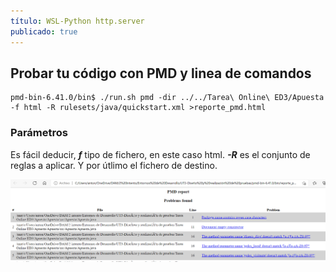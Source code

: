 ```yaml
---
título: WSL-Python http.server
publicado: true
---
```


## Probar tu código con PMD y linea de comandos
```code
pmd-bin-6.41.0/bin$ ./run.sh pmd -dir ../../Tarea\ Online\ ED3/Apuesta -f html -R rulesets/java/quickstart.xml >reporte_pmd.html
```

### Parámetros
Es fácil deducir, ***f*** tipo de fichero, en este caso html. ***-R*** es el conjunto de reglas a aplicar.
Y por útlimo el fichero de destino.

![pmd](../assets/PMD_screenshot.png)
